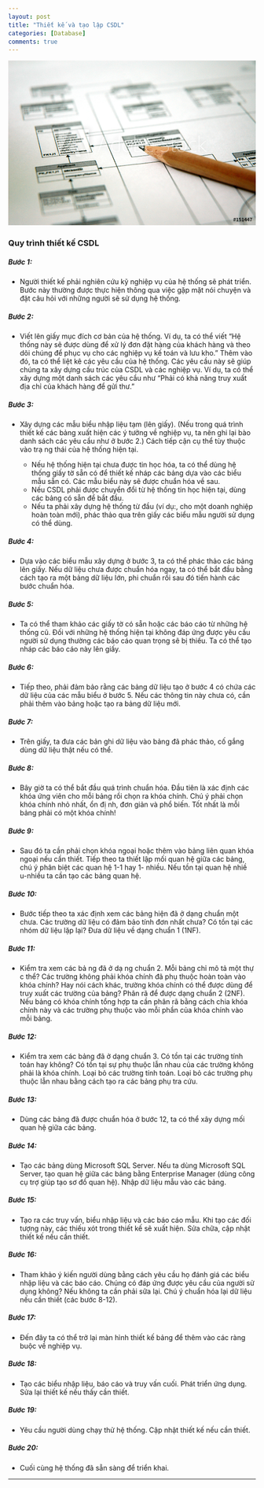 ```yaml
---
layout: post
title: "Thiết kế và tạo lập CSDL"
categories: [Database]
comments: true
---
```


![Database](https://raw.githubusercontent.com/qndev/blog/gh-pages/images/posts/database.jpeg)

### Quy trình thiết kế CSDL

##### Bước 1:
* Người thiết kế phải nghiên cứu kỹ nghiệp vụ của hệ thống sẽ phát triển. Bước này thường
được thực hiện thông qua việc gặp mặt nói chuyện và đặt câu hỏi với những người sẽ sử
dụng hệ thống.

<!--more-->

##### Bước 2:
* Viết lên giấy mục đích cơ bản của hệ thống. Ví dụ, ta có thể viết “Hệ thống này sẽ được dùng
để xử lý đơn đặt hàng của khách hàng và theo dõi chúng để phục vụ cho các nghiệp vụ kế
toán và lưu kho.” Thêm vào đó, ta có thể liệt kê các yêu cầu của hệ thống. Các yêu cầu này sẽ
giúp chúng ta xây dựng cấu trúc của CSDL và các nghiệp vụ. Ví dụ, ta có thể xây dựng một
danh sách các yêu cầu như “Phải có khả năng truy xuất địa chỉ của khách hàng để gửi thư.”

##### Bước 3:
* Xây dựng các mẫu biểu nhập liệu tạm (lên giấy). (Nếu trong quá trình thiết kế các bảng xuất
hiện các ý tưởng về nghiệp vụ, ta nên ghi lại bào danh sách các yêu cầu như ở bước 2.) Cách
tiếp cận cụ thể tùy thuộc vào trạ ng thái của hệ thống hiện tại.

   * Nếu hệ thống hiện tại chưa được tin học hóa, ta có thể dùng hệ thống giấy tờ sẵn có để
thiết kế nháp các bảng dựa vào các biểu mẫu sẵn có. Các mẫu biểu này sẽ được chuẩn
hóa về sau.
   * Nếu CSDL phải được chuyển đổi từ hệ thống tin học hiện tại, dùng các bảng có sẵn để
bắt đầu.
   * Nếu ta phải xây dựng hệ thống từ đầu (ví dụ:, cho một doanh nghiệp hoàn toàn mới),
phác thảo qua trên giấy các biểu mẫu người sử dụng có thể dùng.

##### Bước 4:
* Dựa vào các biểu mẫu xây dựng ở bước 3, ta có thể phác thảo các bảng lên giấy. Nếu dữ liệu
chưa được chuẩn hóa ngay, ta có thể bắt đầu bằng cách tạo ra một bảng dữ liệu lớn, phi
chuẩn rồi sau đó tiến hành các bước chuẩn hóa.

##### Bước 5:
* Ta có thể tham khảo các giấy tờ có sẵn hoặc các báo cáo từ những hệ thống cũ. Đối với
những hệ thống hiện tại không đáp ứng được yêu cấu người sử dụng thường các báo cáo
quan trọng sẽ bị thiếu. Ta có thể tạo nháp các báo cáo này lên giấy.

##### Bước 6:
* Tiếp theo, phải đảm bảo rằng các bảng dữ liệu tạo ở bước 4 có chứa các dữ liệu của các mẫu
biểu ở bước 5. Nếu các thông tin này chưa có, cần phải thêm vào bảng hoặc tạo ra bảng dữ
liệu mới.

##### Bước 7:
* Trên giấy, ta đưa các bản ghi dữ liệu vào bảng đã phác thảo, cố gắng dùng dữ liệu thật nếu có
thể.

##### Bước 8:
* Bây giờ ta có thể bắt đầu quá trình chuẩn hóa. Đầu tiên là xác định các khóa ứng viên cho
mỗi bảng rồi chọn ra khóa chính. Chú ý phải chọn khóa chính nhỏ nhất, ổn đị nh, đơn giản và
phổ biến. Tốt nhất là mỗi bảng phải có một khóa chính!

##### Bước 9:
* Sau đó ta cần phải chọn khóa ngoại hoặc thêm vào bảng liên quan khóa ngoại nếu cần thiết.
Tiếp theo ta thiết lập mối quan hệ giữa các bảng, chú ý phân biệt các quan hệ 1-1 hay 1-
nhiều. Nếu tồn tại quan hệ nhiề u-nhiều ta cần tạo các bảng quan hệ.

##### Bước 10:
* Bước tiếp theo ta xác định xem các bảng hiện đã ở dạng chuẩn một chưa. Các trường dữ liệu
có đảm bảo tính đơn nhất chưa? Có tồn tại các nhóm dữ liệu lặp lại? Đưa dữ liệu về dạng
chuẩn 1 (1NF).

##### Bước 11:
* Kiểm tra xem các bả ng đã ở dạ ng chuẩn 2. Mỗi bảng chỉ mô tả một thự c thể? Các trường
không phải khóa chính đã phụ thuộc hoàn toàn vào khóa chính? Hay nói cách khác, trường
khóa chính có thể được dùng để truy xuất các trường của bảng? Phân rã để được dạng chuẩn
2 (2NF). Nếu bảng có khóa chính tổng hợp ta cần phân rã bằng cách chia khóa chính này và
các trường phụ thuộc vào mỗi phần của khóa chính vào mỗi bảng.

##### Bước 12:
* Kiểm tra xem các bảng đã ở dạng chuẩn 3. Có tồn tại các trường tính toán hay không? Có tồn
tại sự phụ thuộc lẫn nhau của các trường không phải là khóa chính. Loại bỏ các trường tính
toán. Loại bỏ các trường phụ thuộc lẫn nhau bằng cách tạo ra các bảng phụ tra cứu.

##### Bước 13:
* Dùng các bảng đã được chuẩn hóa ở bước 12, ta có thể xây dựng mối quan hệ giữa các bảng.

##### Bước 14:
* Tạo các bảng dùng Microsoft SQL Server. Nếu ta dùng Microsoft SQL Server, tạo quan hệ
giữa các bảng bằng Enterprise Manager (dùng công cụ trợ giúp tạo sơ đồ quan hệ). Nhập dữ
liệu mẫu vào các bảng.

##### Bước 15:
* Tạo ra các truy vấn, biểu nhập liệu và các báo cáo mẫu. Khi tạo các đối tượng này, các thiếu
xót trong thiết kế sẽ xuất hiện. Sửa chữa, cập nhật thiết kế nếu cần thiết.

##### Bước 16:
* Tham khảo ý kiến người dùng bằng cách yêu cầu họ đánh giá các biểu nhập liệu và các báo
cáo. Chúng có đáp ứng được yêu cầu của người sử dụng không? Nếu không ta cần phải sữa
lại. Chú ý chuẩn hóa lại dữ liệu nếu cần thiết (các bước 8-12).

##### Bước 17:
* Đến đây ta có thể trở lại màn hình thiết kế bảng để thêm vào các ràng buộc về nghiệp vụ.

##### Bước 18:
* Tạo các biểu nhập liệu, báo cáo và truy vấn cuối. Phát triển ứng dụng. Sửa lại thiết kế nếu
thấy cần thiết.

##### Bước 19:
* Yêu cầu người dùng chạy thử hệ thống. Cập nhật thiết kế nếu cần thiết.

##### Bước 20:
* Cuối cùng hệ thống đã sẵn sàng để triển khai.

---
